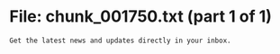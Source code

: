 ﻿# File: chunk_001750.txt (part 1 of 1)
```
Get the latest news and updates directly in your inbox.
```

